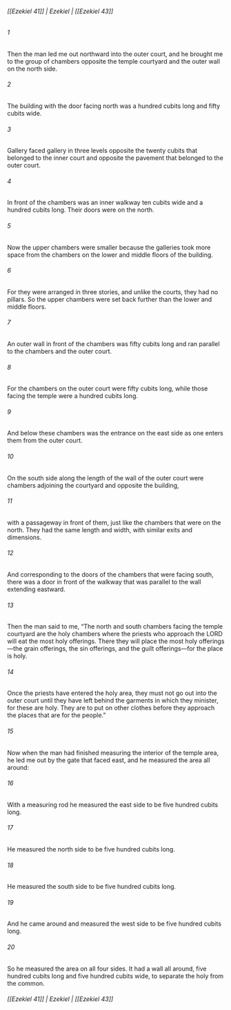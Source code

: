 ###### [[Ezekiel 41]] | Ezekiel | [[Ezekiel 43]]

###### 1
Then the man led me out northward into the outer court, and he brought me to the group of chambers opposite the temple courtyard and the outer wall on the north side.
###### 2
The building with the door facing north was a hundred cubits long and fifty cubits wide.
###### 3
Gallery faced gallery in three levels opposite the twenty cubits that belonged to the inner court and opposite the pavement that belonged to the outer court.
###### 4
In front of the chambers was an inner walkway ten cubits wide and a hundred cubits long. Their doors were on the north.
###### 5
Now the upper chambers were smaller because the galleries took more space from the chambers on the lower and middle floors of the building.
###### 6
For they were arranged in three stories, and unlike the courts, they had no pillars. So the upper chambers were set back further than the lower and middle floors.
###### 7
An outer wall in front of the chambers was fifty cubits long and ran parallel to the chambers and the outer court.
###### 8
For the chambers on the outer court were fifty cubits long, while those facing the temple were a hundred cubits long.
###### 9
And below these chambers was the entrance on the east side as one enters them from the outer court.
###### 10
On the south side along the length of the wall of the outer court were chambers adjoining the courtyard and opposite the building,
###### 11
with a passageway in front of them, just like the chambers that were on the north. They had the same length and width, with similar exits and dimensions.
###### 12
And corresponding to the doors of the chambers that were facing south, there was a door in front of the walkway that was parallel to the wall extending eastward.
###### 13
Then the man said to me, “The north and south chambers facing the temple courtyard are the holy chambers where the priests who approach the LORD will eat the most holy offerings. There they will place the most holy offerings—the grain offerings, the sin offerings, and the guilt offerings—for the place is holy.
###### 14
Once the priests have entered the holy area, they must not go out into the outer court until they have left behind the garments in which they minister, for these are holy. They are to put on other clothes before they approach the places that are for the people.”
###### 15
Now when the man had finished measuring the interior of the temple area, he led me out by the gate that faced east, and he measured the area all around:
###### 16
With a measuring rod he measured the east side to be five hundred cubits long.
###### 17
He measured the north side to be five hundred cubits long.
###### 18
He measured the south side to be five hundred cubits long.
###### 19
And he came around and measured the west side to be five hundred cubits long.
###### 20
So he measured the area on all four sides. It had a wall all around, five hundred cubits long and five hundred cubits wide, to separate the holy from the common.

###### [[Ezekiel 41]] | Ezekiel | [[Ezekiel 43]]
